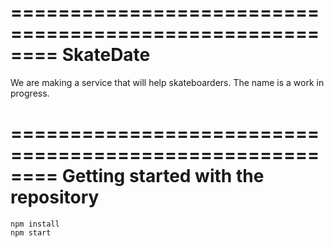 ========================================================
SkateDate
========================================================

We are making a service that will help skateboarders. The name is a work in progress.


========================================================
Getting started with the repository
========================================================

    npm install
    npm start
